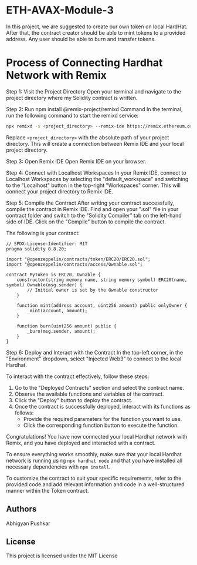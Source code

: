 # ETH-AVAX-Module-3

In this project, we are suggested to create our own token on local HardHat. After that, the contract creator should be able to mint tokens to a provided address. Any user should be able to burn and transfer tokens.

# Process of Connecting Hardhat Network with Remix

Step 1: Visit the Project Directory
Open your terminal and navigate to the project directory where my Solidity contract is written.

Step 2: Run npm install @remix-project/remixd Command
In the terminal, run the following command to start the remixd service:
```bash
npx remixd -s <project_directory> --remix-ide https://remix.ethereum.org
```
Replace `<project_directory>` with the absolute path of your project directory. This will create a connection between Remix IDE and your local project directory.

Step 3: Open Remix IDE
Open Remix IDE on your browser.

Step 4: Connect with Localhost Workspaces
In your Remix IDE, connect to Localhost Workspaces by selecting the "default_workspace" and switching to the "Localhost" button in the top-right "Workspaces" corner. This will connect your project directory to Remix IDE.

Step 5: Compile the Contract
After writing your contract successfully, compile the contract in Remix IDE. Find and open your ".sol" file in your contract folder and switch to the "Solidity Compiler" tab on the left-hand side of IDE. Click on the "Compile" button to compile the contract.

The following is your contract:
```solidity
// SPDX-License-Identifier: MIT
pragma solidity 0.8.20;

import "@openzeppelin/contracts/token/ERC20/ERC20.sol";
import "@openzeppelin/contracts/access/Ownable.sol";

contract MyToken is ERC20, Ownable {
    constructor(string memory name, string memory symbol) ERC20(name, symbol) Ownable(msg.sender) {
        // Initial owner is set by the Ownable constructor
    }

    function mint(address account, uint256 amount) public onlyOwner {
        _mint(account, amount);
    }

    function burn(uint256 amount) public {
        _burn(msg.sender, amount);
    }
}
```

Step 6: Deploy and Interact with the Contract
In the top-left corner, in the "Environment" dropdown, select "Injected Web3" to connect to the local Hardhat.

To interact with the contract effectively, follow these steps:

1. Go to the "Deployed Contracts" section and select the contract name.
2. Observe the available functions and variables of the contract.
3. Click the "Deploy" button to deploy the contract.
4. Once the contract is successfully deployed, interact with its functions as follows:
   - Provide the required parameters for the function you want to use.
   - Click the corresponding function button to execute the function.

Congratulations! You have now connected your local Hardhat network with Remix, and you have deployed and interacted with a contract.

To ensure everything works smoothly, make sure that your local Hardhat network is running using `npx hardhat node` and that you have installed all necessary dependencies with `npm install`.

To customize the contract to suit your specific requirements, refer to the provided code and add relevant information and code in a well-structured manner within the Token contract.

## Authors
Abhigyan Pushkar

## License
This project is licensed under the MIT License
